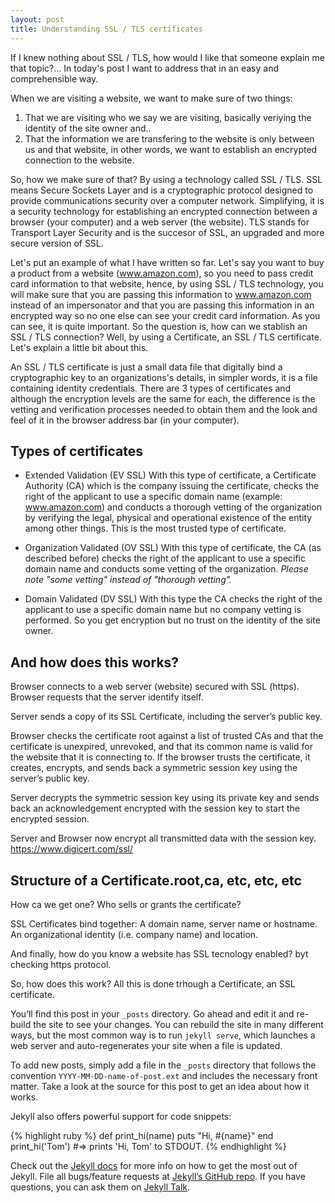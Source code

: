 ```yaml
---
layout: post
title: Understanding SSL / TLS certificates
---
```


If I knew nothing about SSL / TLS, how would I like that someone explain me that topic?... 
In today's post I want to address that in an easy and comprehensible way.

When we are visiting a website, we want to make sure of two things:

1. That we are visiting who we say we are visiting, basically veriying the identity of the site owner and..
2. That the information we are transfering to the website is only between us and that website, in other words, we want to establish an encrypted connection to the website.

So, how we make sure of that? By using a technology called SSL / TLS. SSL means Secure Sockets Layer and is a cryptographic protocol designed to provide communications security over a computer network. Simplifying, it is a security technology for establishing an encrypted connection between a browser (your computer) and a web server (the website). TLS stands for Transport Layer Security and is the succesor of SSL, an upgraded and more secure version of SSL.

Let's put an example of what I have written so far. Let's say you want to buy a product from a website (www.amazon.com), so you need to pass credit card information to that website, hence, by using SSL / TLS technology, you will make sure that you are passing this information to www.amazon.com instead of an impersonator and that you are passing this information in an encrypted way so no one else can see your credit card information. As you can see, it is quite important. So the question is, how can we stablish an SSL / TLS connection? Well, by using a Certificate, an SSL / TLS certificate. Let's explain a little bit about this. 

An SSL / TLS certificate is just a small data file that digitally bind a cryptographic key to an organizations's details, in simpler words, it is a file containing identity credentials. There are 3 types of certificates and although the encryption levels are the same for each, the difference is the vetting and verification processes needed to obtain them and the look and feel of it in the browser address bar (in your computer). 

## Types of certificates

* Extended Validation (EV SSL)
With this type of certificate, a Certificate Authority (CA) which is the company issuing the certificate, checks the right of the applicant to use a specific domain name (example: www.amazon.com) and conducts a thorough vetting of the organization by verifying the legal, physical and operational existence of the entity among other things. This is the most trusted type of certificate.

* Organization Validated (OV SSL)
With this type of certificate, the CA (as described before) checks the right of the applicant to use a specific domain name and conducts some vetting of the organization. *Please note "some vetting" instead of "thorough vetting".*

* Domain Validated (DV SSL)
With this type the CA checks the right of the applicant to use a specific domain name but no company vetting is performed. So you get encryption but no trust on the identity of the site owner. 


## And how does this works? 
Browser connects to a web server (website) secured with SSL (https). Browser requests that the server identify itself.

Server sends a copy of its SSL Certificate, including the server’s public key.

Browser checks the certificate root against a list of trusted CAs and that the certificate is unexpired, unrevoked, and that its common name is valid for the website that it is connecting to. If the browser trusts the certificate, it creates, encrypts, and sends back a symmetric session key using the server’s public key.

 

Server decrypts the symmetric session key using its private key and sends back an acknowledgement encrypted with the session key to start the encrypted session.

 

Server and Browser now encrypt all transmitted data with the session key.
https://www.digicert.com/ssl/
## Structure of a Certificate.root,ca, etc, etc, etc

How ca we get one? 
Who sells or grants the certificate?

SSL Certificates bind together:
A domain name, server name or hostname.
An organizational identity (i.e. company name) and location.


And finally, how do you know a website has SSL tecnology enabled? 
byt checking https protocol. 


So, how does this work? 
All this is done trhough a Certificate, an SSL certificate. 


You’ll find this post in your `_posts` directory. Go ahead and edit it and re-build the site to see your changes. You can rebuild the site in many different ways, but the most common way is to run `jekyll serve`, which launches a web server and auto-regenerates your site when a file is updated.

To add new posts, simply add a file in the `_posts` directory that follows the convention `YYYY-MM-DD-name-of-post.ext` and includes the necessary front matter. Take a look at the source for this post to get an idea about how it works.

Jekyll also offers powerful support for code snippets:

{% highlight ruby %}
def print_hi(name)
  puts "Hi, #{name}"
end
print_hi('Tom')
#=> prints 'Hi, Tom' to STDOUT.
{% endhighlight %}

Check out the [Jekyll docs][jekyll-docs] for more info on how to get the most out of Jekyll. File all bugs/feature requests at [Jekyll’s GitHub repo][jekyll-gh]. If you have questions, you can ask them on [Jekyll Talk][jekyll-talk].

[jekyll-docs]: http://jekyllrb.com/docs/home
[jekyll-gh]:   https://github.com/jekyll/jekyll
[jekyll-talk]: https://talk.jekyllrb.com/
